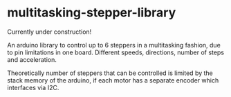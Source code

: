 # multitasking-stepper-library


Currently under construction!

An arduino library to control up to 6 steppers in a multitasking fashion, due to pin limitations in one board. Different speeds, directions, number of steps and acceleration.

Theoretically number of steppers that can be controlled is limited by the stack memory of the arduino, if each motor has a separate encoder which interfaces via I2C.
